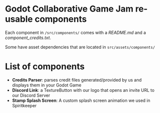 # Godot Collaborative Game Jam re-usable components

Each component in `/src/components/` comes with a *README.md* and a *component_credits.txt*.

Some have asset dependencies that are located in `src/assets/components/`

# List of components

- **Credits Parser**: parses credit files generated/provided by us and displays them in your Godot Game
- **Discord Link**: a TextureButton with our logo that opens an invite URL to our Discord Server
- **Stamp Splash Screen**: A custom splash screen animation we used in Spiritkeeper
